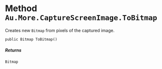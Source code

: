 # Method `Au.More.CaptureScreenImage.ToBitmap`

Creates new `Bitmap` from pixels of the captured image.

```
public Bitmap ToBitmap()
```

##### Returns

`Bitmap`